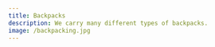 ```yaml
---
title: Backpacks
description: We carry many different types of backpacks.
image: /backpacking.jpg
---
```


